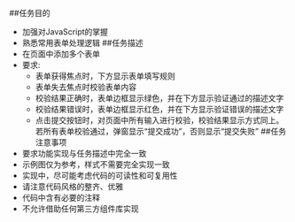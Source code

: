 ##任务目的
* 加强对JavaScript的掌握
* 熟悉常用表单处理逻辑
##任务描述
* 在页面中添加多个表单
* 要求:
    * 表单获得焦点时，下方显示表单填写规则
    * 表单失去焦点时校验表单内容
    * 校验结果正确时，表单边框显示绿色，并在下方显示验证通过的描述文字
    * 校验结果错误时，表单边框显示红色，并在下方显示验证错误的描述文字
    * 点击提交按钮时，对页面中所有输入进行校验，校验结果显示方式同上。若所有表单校验通过，弹窗显示“提交成功”，否则显示“提交失败”
##任务注意事项
* 要求功能实现与任务描述中完全一致
* 示例图仅为参考，样式不需要完全实现一致
* 实现中，尽可能考虑代码的可读性和可复用性
* 请注意代码风格的整齐、优雅
* 代码中含有必要的注释
* 不允许借助任何第三方组件库实现
